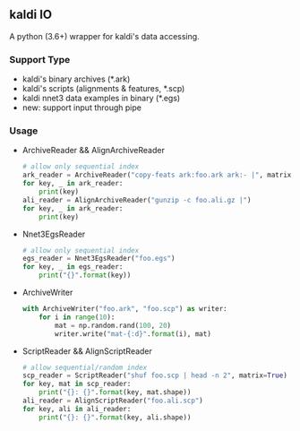 ## kaldi IO

A python (3.6+) wrapper for kaldi's data accessing.

### Support Type

* kaldi's binary archives (*.ark)
* kaldi's scripts (alignments & features, *.scp)
* kaldi nnet3 data examples in binary (*.egs)
* new: support input through pipe

### Usage

* ArchiveReader && AlignArchiveReader
    ```python
    # allow only sequential index
    ark_reader = ArchiveReader("copy-feats ark:foo.ark ark:- |", matrix=True)
    for key, _ in ark_reader:
        print(key)
    ali_reader = AlignArchiveReader("gunzip -c foo.ali.gz |")
    for key, _ in ark_reader:
        print(key)
    ```

* Nnet3EgsReader
    ```python
    # allow only sequential index
    egs_reader = Nnet3EgsReader("foo.egs")
    for key, _ in egs_reader:
        print("{}".format(key))
    ```

* ArchiveWriter
    ```python
    with ArchiveWriter("foo.ark", "foo.scp") as writer:
        for i in range(10):
            mat = np.random.rand(100, 20)
            writer.write("mat-{:d}".format(i), mat)
    ```

* ScriptReader && AlignScriptReader
    ```python
    # allow sequential/random index
    scp_reader = ScriptReader("shuf foo.scp | head -n 2", matrix=True)
    for key, mat in scp_reader:
        print("{}: {}".format(key, mat.shape))
    ali_reader = AlignScriptReader("foo.ali.scp")
    for key, ali in ali_reader:
        print("{}: {}".format(key, ali.shape))
    ```